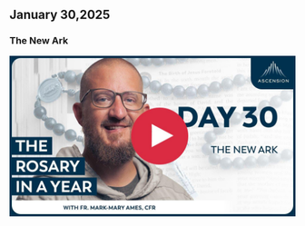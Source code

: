 ## January 30,2025

### The New Ark

[![The New Ark](https://raw.githubusercontent.com/linusjf/RIAY/main/January/jpgs/Day030.jpg)](https://youtu.be/HJNDwboMJ-k "The New Ark")
